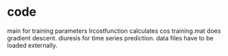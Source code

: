 # code
main for training parameters
lrcostfunction calculates cos
training.mat does gradient descent.
diuresis for time series prediction.
data files have to be loaded externally.
